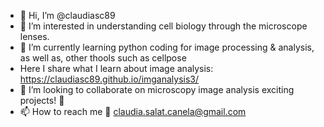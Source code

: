 - 👋 Hi, I’m @claudiasc89
- 👀 I’m interested in understanding cell biology through the microscope lenses.
- 🌱 I’m currently learning python coding for image processing & analysis, as well as, other thools such as cellpose
-    Here I share what I learn about image analysis: https://claudiasc89.github.io/imganalysis3/ 
- 💞️ I’m looking to collaborate on microscopy image analysis exciting projects! 🔬
- 📫 How to reach me 📧 claudia.salat.canela@gmail.com 



<!---
claudiasc89/claudiasc89 is a ✨ special ✨ repository because its `README.md` (this file) appears on your GitHub profile.
You can click the Preview link to take a look at your changes.
--->
